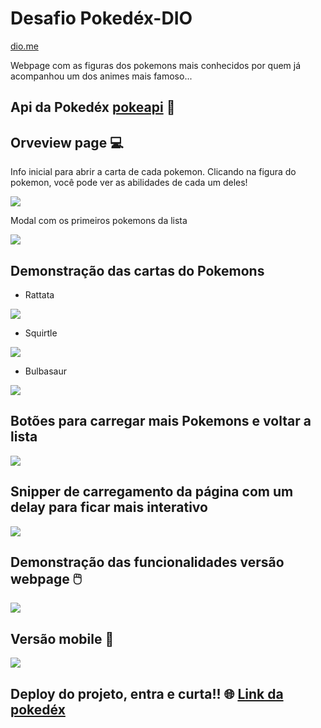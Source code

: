 # Desafio Pokedéx-DIO

[dio.me](https://www.dio.me/)

Webpage com as figuras dos pokemons mais conhecidos por quem já acompanhou um dos animes mais famoso...

## Api da Pokedéx [pokeapi](https://pokeapi.co/) :link:

## Orveview page :computer:

Info inicial para abrir a carta de cada pokemon. Clicando na figura do pokemon, você pode ver as abilidades de cada um deles!

![](https://github.com/MVinicius3091/pokedex-dio/blob/master/assets/images/infomobile.png)

Modal com os primeiros pokemons da lista 

![](https://github.com/MVinicius3091/pokedex-dio/blob/master/assets/images/fullpage.png)

## Demonstração das cartas do Pokemons

- Rattata

![](https://github.com/MVinicius3091/pokedex-dio/blob/master/assets/images/cardpokemon-one.png)

- Squirtle



![](https://github.com/MVinicius3091/pokedex-dio/blob/master/assets/images/cardpokemon-two.png)

- Bulbasaur

![](https://github.com/MVinicius3091/pokedex-dio/blob/master/assets/images/cardpokemon-three.png)

## Botões para carregar mais Pokemons e voltar a lista



![](https://github.com/MVinicius3091/pokedex-dio/blob/master/assets/images/buttons.png)

## Snipper de carregamento da página com um delay para ficar mais interativo

![](https://github.com/MVinicius3091/pokedex-dio/blob/master/assets/images/snipper.png)

## Demonstração das funcionalidades  versão webpage :computer_mouse:

![](https://github.com/MVinicius3091/pokedex-dio/blob/master/assets/images/modalgif.gif)

## Versão mobile :iphone:

![](https://github.com/MVinicius3091/pokedex-dio/blob/master/assets/images/modalmobile.gif)

## Deploy do projeto, entra e curta!! 🌐 [Link da pokedéx](https://portpokedex.netlify.app/)


